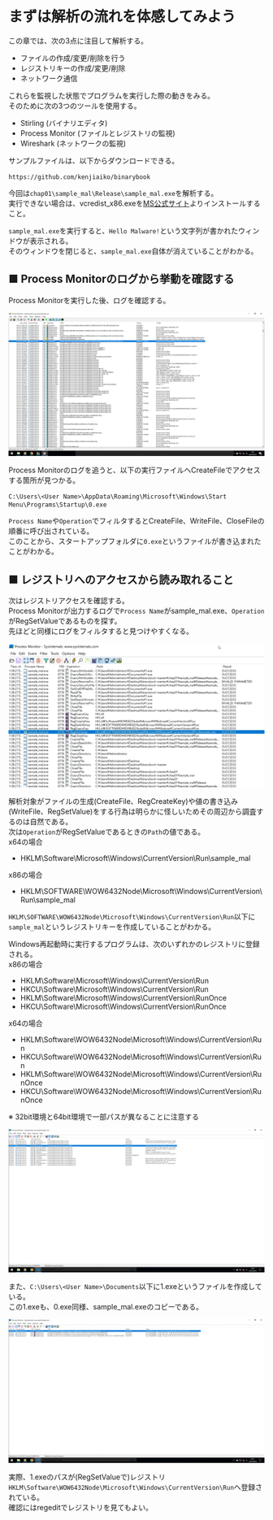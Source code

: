 # まずは解析の流れを体感してみよう
この章では、次の3点に注目して解析する。
- ファイルの作成/変更/削除を行う
- レジストリキーの作成/変更/削除
- ネットワーク通信

これらを監視した状態でプログラムを実行した際の動きをみる。  
そのために次の3つのツールを使用する。
- Stirling (バイナリエディタ)
- Process Monitor (ファイルとレジストリの監視)
- Wireshark (ネットワークの監視)

サンプルファイルは、以下からダウンロードできる。
```
https://github.com/kenjiaiko/binarybook
```

今回は`chap01\sample_mal\Release\sample_mal.exe`を解析する。  
実行できない場合は、vcredist_x86.exeを[MS公式サイト](https://www.microsoft.com/en-us/download/details.aspx?id=26999)よりインストールすること。  
  
`sample_mal.exe`を実行すると、`Hello Malware!`という文字列が書かれたウィンドウが表示される。  
そのウィンドウを閉じると、`sample_mal.exe`自体が消えていることがわかる。  

## ■ Process Monitorのログから挙動を確認する
Process Monitorを実行した後、ログを確認する。  
  
![1-1-1](./images/1-1-1.png)
  
Process Monitorのログを追うと、以下の実行ファイルへCreateFileでアクセスする箇所が見つかる。  
```
C:\Users\<User Name>\AppData\Roaming\Microsoft\Windows\Start Menu\Programs\Startup\0.exe
```
`Process Name`や`Operation`でフィルタするとCreateFile、WriteFile、CloseFileの順番に呼び出されている。  
このことから、スタートアップフォルダに`0.exe`というファイルが書き込まれたことがわかる。  

## ■ レジストリへのアクセスから読み取れること
次はレジストリアクセスを確認する。  
Process Monitorが出力するログで`Process Name`がsample_mal.exe、`Operation`がRegSetValueであるものを探す。  
先ほどと同様にログをフィルタすると見つけやすくなる。  
  
![1-1-2](./images/1-1-2.png)
  
解析対象がファイルの生成(CreateFile、RegCreateKey)や値の書き込み(WriteFile、RegSetValue)をする行為は明らかに怪しいためその周辺から調査するのは自然である。  
次は`Operation`がRegSetValueであるときの`Path`の値である。  
x64の場合
- HKLM\Software\Microsoft\Windows\CurrentVersion\Run\sample_mal

x86の場合
- HKLM\SOFTWARE\WOW6432Node\Microsoft\Windows\CurrentVersion\Run\sample_mal

`HKLM\SOFTWARE\WOW6432Node\Microsoft\Windows\CurrentVersion\Run`以下に`sample_mal`というレジストリキーを作成していることがわかる。  
  
Windows再起動時に実行するプログラムは、次のいずれかのレジストリに登録される。  
x86の場合
- HKLM\Software\Microsoft\Windows\CurrentVersion\Run
- HKCU\Software\Microsoft\Windows\CurrentVersion\Run
- HKLM\Software\Microsoft\Windows\CurrentVersion\RunOnce
- HKCU\Software\Microsoft\Windows\CurrentVersion\RunOnce

x64の場合
- HKLM\Software\WOW6432Node\Microsoft\Windows\CurrentVersion\Run
- HKCU\Software\WOW6432Node\Microsoft\Windows\CurrentVersion\Run
- HKLM\Software\WOW6432Node\Microsoft\Windows\CurrentVersion\RunOnce
- HKCU\Software\WOW6432Node\Microsoft\Windows\CurrentVersion\RunOnce

※ 32bit環境と64bit環境で一部パスが異なることに注意する
  
![1-1-3](./images/1-1-3.png)
  
また、`C:\Users\<User Name>\Documents`以下に1.exeというファイルを作成している。  
この1.exeも、0.exe同様、sample_mal.exeのコピーである。  
  
![1-1-4](./images/1-1-4.png)
  
実際、1.exeのパスが(RegSetValueで)レジストリ`HKLM\Software\WOW6432Node\Microsoft\Windows\CurrentVersion\Run`へ登録されている。  
確認にはregeditでレジストリを見てもよい。
